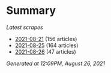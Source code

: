 # Summary
*Latest scrapes*
* [2021-08-21](https://github.com/nuuuwan/news_lk/blob/data/news_lk.2021-08-21.json) (156 articles)
* [2021-08-25](https://github.com/nuuuwan/news_lk/blob/data/news_lk.2021-08-25.json) (164 articles)
* [2021-08-26](https://github.com/nuuuwan/news_lk/blob/data/news_lk.2021-08-26.json) (47 articles)

*Generated at 12:09PM, August 26, 2021*